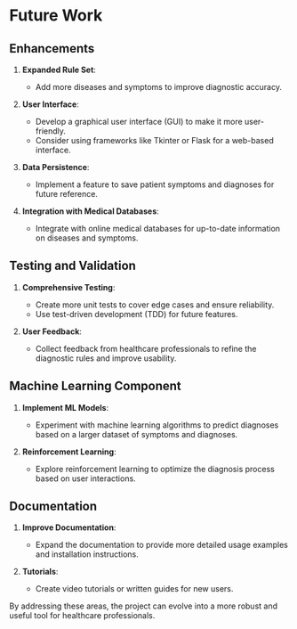 # Future Work

## Enhancements
1. **Expanded Rule Set**: 
   - Add more diseases and symptoms to improve diagnostic accuracy.

2. **User Interface**:
   - Develop a graphical user interface (GUI) to make it more user-friendly.
   - Consider using frameworks like Tkinter or Flask for a web-based interface.

3. **Data Persistence**:
   - Implement a feature to save patient symptoms and diagnoses for future reference.

4. **Integration with Medical Databases**:
   - Integrate with online medical databases for up-to-date information on diseases and symptoms.

## Testing and Validation
1. **Comprehensive Testing**:
   - Create more unit tests to cover edge cases and ensure reliability.
   - Use test-driven development (TDD) for future features.

2. **User Feedback**:
   - Collect feedback from healthcare professionals to refine the diagnostic rules and improve usability.

## Machine Learning Component
1. **Implement ML Models**:
   - Experiment with machine learning algorithms to predict diagnoses based on a larger dataset of symptoms and diagnoses.

2. **Reinforcement Learning**:
   - Explore reinforcement learning to optimize the diagnosis process based on user interactions.

## Documentation
1. **Improve Documentation**:
   - Expand the documentation to provide more detailed usage examples and installation instructions.

2. **Tutorials**:
   - Create video tutorials or written guides for new users.

By addressing these areas, the project can evolve into a more robust and useful tool for healthcare professionals.
